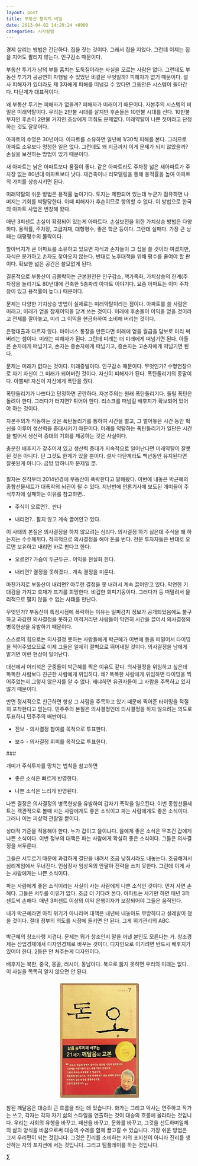 ```yaml
---
layout: post
title: 부동산 붕괴의 비밀
date: 2013-04-02 14:29:24 +0900
categories: 시사칼럼
---
```

경제 살리는 방법은 간단하다. 집을 짓는 것이다. 그래서 집을 지었다. 그런데 이제는 집을 지어도 팔리지 않는다. 인구감소 때문이다. 


  


부동산 투기가 남의 부를 훔치는 도둑질이라는 사실을 모르는 사람은 없다. 그런데도 부동산 투기가 공공연히 자행될 수 있었던 비결은 무엇일까? 피해자가 없기 때문이다. 설사 피해자가 있더라도 제 3자에게 피해를 떠넘길 수 있다면 그동안은 시스템이 돌아간다. 다단계가 대표적이다. 


  


왜 부동산 투기는 피해자가 없을까? 피해자가 미래이기 때문이다. 자본주의 시스템의 비밀은 미래약탈이다. 우리는 2만불 시대를 살지만 후손들은 10만불 시대를 산다. 10만불 부자인 후손이 2만불 거지인 조상에게 퍼줘도 문제없다. 미래약탈이 나쁜 짓이라고 단정하는 것도 잘못이다. 


  


아파트의 수명은 30년이다. 아파트를 소유하면 일년에 1/30씩 피해를 본다. 그러므로 아파트 소유보다 멍청한 일은 없다. 그런데도 왜 지금까지 이게 문제가 되지 않았을까? 손실을 보전하는 방법이 있기 때문이다. 


  


새 아파트는 낡은 아파트보다 품질이 좋다. 같은 아파트라도 주차장 넓은 새아파트가 주차장 없는 80년대 아파트보다 낫다. 재건축이나 리모델링을 통해 용적률을 높여 아파트의 가치를 상승시키면 된다. 


  


미래약탈의 쉬운 방법은 용적률 높이기다. 토지는 제한되어 있는데 누군가 점유하면 나머지는 기회를 박탈당한다. 이때 피해자가 후손이므로 항의할 수 없다. 이 방법으로 한국의 아파트 사업은 번창해 왔다. 


  


매년 3퍼센트 손실이 확정되어 있는게 아파트다. 손실보전을 위한 가치상승 방법은 다양하다. 용적률, 주차장, 고급자재, 대형평수, 좋은 학군 등이다. 그런데 실패다. 가장 큰 낭패는 대평평수의 몰락이다. 


  


할아버지가 큰 아파트를 소유하고 있으면 자식과 손자들이 그 집을 쓸 것이라 여겼지만, 자식은 분가하고 손자도 찾아오지 않는다. 반대로 노후대책을 위해 평수를 줄여야 할 판이다. 확보한 넓은 공간은 쓸모없게 된다. 


  


결론적으로 부동산이 급몰락하는 근본원인은 인구감소, 핵가족화, 가치상승의 한계(주차장을 늘리기도 80년대에 건축한 5층짜리 아파트 이야기다. 요즘 아파트는 이미 주차장이 있고 용적률이 높다.) 때문이다. 


  


문제는 다양한 가치상승 방법이 실제로는 미래약탈이라는 점이다. 아파트를 쓸 사람은 미래고, 미래가 얻을 잠재이익을 당겨 쓰는 것이다. 미래에 후손들이 이익을 얻을 것이라고 전제를 깔아놓고, 미리 그 이익을 현금화하여 소비해 버리는 것이다. 


  


은행대출과 다르지 않다. 마이너스 통장을 만든다면 미래에 얻을 월급을 담보로 미리 써버리는 셈이다. 미래는 피해자가 된다. 그런데 미래는 더 미래에게 떠넘기면 된다. 아들은 손자에게 떠넘기고, 손자는 증손자에게 떠넘기고, 증손자는 고손자에게 떠넘기면 된다. 


  


문제는 미래가 없다는 것이다. 미래증발이다. 인구감소 때문이다. 무엇인가? 수명연장으로 자기 자신이 그 미래가 되어버린 것이다. 자신이 피해자가 된다. 폭탄돌리기의 종말이다. 아뿔싸! 자신이 자신에게 폭탄을 줬다. 


  


폭탄돌리기가 나쁘다고 단정하면 곤란하다. 자본주의는 원래 폭탄돌리기다. 돌릴 폭탄은 돌려야 한다. 그러다가 터지면? 튀어야 한다. 리스크를 떠넘길 배후지가 확보되어 있어야 하는 것이다. 


  


자본주의가 작동하는 것은 폭탄돌리기를 통하여 시간을 벌고, 그 벌어놓은 시간 동안 혁신을 이루어 생산력을 증대시키기 때문이다. 미래를 약탈하는 폭탄돌리기가 일단은 시간을 벌어서 생산력 증대의 기회를 제공하는 것은 사실이다. 


  


충분한 배후지가 갖추어져 있고 생산력 증대가 지속적으로 일어난다면 미래약탈이 잘못된 것은 아니다. 단 그것도 한계가 있을 뿐이다. 설사 다단계라도 백년동안 유지된다면 잘못된게 아니다. 금방 망하니까 문제일 뿐. 


  


###


  


필자는 진작부터 2014년경에 부동산이 폭락한다고 말해왔다. 이번에 내놓은 박근혜의 종합선물세트가 대폭락의 뇌관이 될 수 있다. 지난번에 언론기사에 보도된 개미들이 주식투자에 실패하는 이유를 참고하면.. 


  


* 주식이 오르면?.. 판다 

* 내리면?.. 팔지 않고 계속 끌어안고 있다.


  


이 사태의 본질은 의사결정을 하지 않으려는 심리다. 의사결정 하기 싫은데 주식을 왜 하는지는 수수께끼다. 적극적으로 의사결정을 해야 돈을 번다. 전문 투자자들은 반대로 오르면 보유하고 내리면 바로 판다고 한다. 


  


* 오르면? 가슴이 두근두근.. 이익을 현실화 한다. 

* 내리면? 결정을 못하겠다.. 계속 결정을 미룬다. 


  


마찬가지로 부동산이 내리면? 아무런 결정을 못 내려서 계속 끌어안고 있다. 막연한 기대감을 가지고 호재가 뜨기를 희망한다. 비겁한 회피기동이다. 그러다가 등 떠밀려서 물리적으로 팔지 않을 수 없는 사태를 만난다. 


  


무엇인가? 부동산이 특정시점에 폭락하는 이유는 일찌감치 정보가 공개되었음에도 불구하고 과감한 의사결정을 못하고 미적거리던 사람들이 막연히 시간을 끌어서 의사결정의 병목현상을 유발하기 때문이다. 


  


스스로의 힘으로는 의사결정 못하는 사람들에게 박근혜가 이번에 등을 떠밀어서 타이밍을 찍어주었으므로 이제 그들은 일제히 절벽으로 뛰어내릴 것이다. 의사결정을 남에게 맡기면 이런 현상이 일어난다. 


  


대선에서 어리석은 군중들이 박근혜를 찍은 이유도 같다. 의사결정을 위임하고 싶은데 똑똑한 사람보다 친근한 사람에게 위임하다. 왜? 똑똑한 사람에게 위임하면 타이밍을 찍어주었는지 그렇지 않은지를 알 수 없다. 왜냐하면 유권자들이 그 사람을 주목하고 있지 않기 때문이다. 


  


반면 정서적으로 친근하면 항상 그 사람을 주목하고 있기 때문에 찍어준 타이밍을 적절히 포착한다고 믿는다. 민주주의 본질은 의사결정인데 의사결정을 하지 않으려는 의도로 투표하니 민주주의 배반이다.


  


* 진보 - 의사결정 참여를 목적으로 투표한다.

* 보수 - 의사결정 회피를 목적으로 투표한다. 


  


\### 


  


개미가 주식투자를 망치는 법칙을 참고하면 


  


* 좋은 소식은 빠르게 반영한다.

* 나쁜 소식은 느리게 반영된다. 


  


나쁜 결정은 의사결정의 병목현상을 유발하여 갑자기 폭락을 일으킨다. 이번 종합선물세트는 객관적으로 볼때 사는 사람에게도 좋은 소식이고 파는 사람에게도 좋은 소식이다. 그러나 이는 피상적 관찰일 뿐이다. 


  


상대적 기준을 적용해야 한다. 누가 갑이고 을이냐다. 을에게 좋은 소식은 무조건 갑에게 나쁜 소식이다. 이번 정부의 대책은 파는 사람에게 확실히 좋은 소식이다. 그들은 의사결정을 서두른다. 


  


그들은 서두르기 때문에 과감하게 결단을 내려서 조금 낮춰서라도 내놓는다. 조급해져서 심리게임에서 무너진다. 인삼장사 임상옥의 안팔아 전략을 쓰지 못한다. 그런데 이게 사는 사람에게는 나쁜 소식이다. 


  


파는 사람에게 좋은 소식이라는 사실이 사는 사람에게 나쁜 소식인 것이다. 먼저 사면 손해다. 그들은 서두를 이유가 없다. 조금 더 기다려 본다. 아파트는 사기만 하면 매년 3퍼센트씩 손해다. 매년 3퍼센트 이상의 이익 은행이자가 보장되어야 그들은 움직인다. 


  


내가 박근혜라면 아직 위기가 아니라며 대책은 내년에 내놓아도 무방하다고 설레발이 쳤을 것이다. 절대 정부의 의도를 시장에 들키면 안 된다. 그게 위기관리의 ABC.


  


###


  


박근혜의 창조타령 지겹다. 문제는 뭐가 창조인지 말을 꺼낸 본인도 모른다는 거. 창조경제는 산업경제에서 디자인경제로 바꾸는 것이다. 디자인으로 이기려면 반드시 배후지가 있어야 한다. 2등은 안 쳐주는게 디자인이다. 


  


배후지는 북한, 중국, 몽골, 러시아, 동남아다. 북으로 뚫지 못하면 우리의 미래는 없다. 이 사실을 똑똑히 알지 않으면 안 된다. 


  




 ###


  




<p align="center">
  <a href="?mid=DonOh"><img alt="345678.jpg" src="files/attach/images/198/727/315/55.JPG" /> <br /></a> 
  
  <p>
  </p> 참된 깨달음은 대승의 큰 흐름을 타는 데 있습니다. 화가는 그리고 악사는 연주하고 작가는 쓰고, 각자는 각자 자기 삶의 스타일을 연출하는 것이 대승의 흐름에 올라타는 것입니다. 우리는 사회의 유행을 바꾸고, 패션을 바꾸고, 문화를 바꾸고, 그것을 선도하며일체의 삶의 양식을 바꿈으로써 대승의 수레를 함께 끌고갈 수 있습니다. 가장 쉬운 방법은 그저 우리편이 되는 것입니다. 그것은 진리를 소비하는 자의 포지션이 아니라 진리를 생산하는 자의 포지션에 서는 것입니다. 그리고 팀플레이를 하는 것입니다. 
  
  <p>
  </p>
  
  <p>
    <b>∑</b> <br /><br />
  </p>
  
  <p>
  </p>
  
  <p>
  </p>
  
  <p>
  </p>
  
  <p>
  </p>
  
  <p>
  </p>
  
  <p>
  </p>
  
  <p>
  </p>
  
  <p>
  </p>
  
  <p>
  </p>
</p>